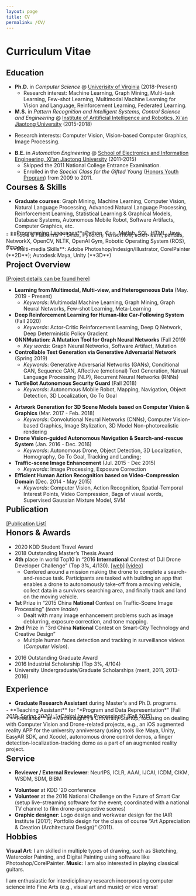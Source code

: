 ```yaml
---
layout: page
title: CV
permalink: /CV/
---
```




# Curriculum Vitae



## **Education**
- **Ph.D.** in *Computer Science* @ [Univerisity of Virginia](https://engineering.virginia.edu/departments/computer-science) (2018-Present) 
  <!-- - Advisor: [Aidong Zhang](https://scholar.google.com/citations?hl=en&user=O8XxkE4AAAAJ) -->
  - Research interest: Machine Learning, Graph Mining, Multi-task Learning, Few-shot Learning, Multimodal Machine Learning for Vision and Language, Reinforcement Learning, Federated Learning.
- **M.S.** in *Pattern Recognition and Intelligent Systems, Control Science and Engineering* @ [Institute of Aritificial Intelligence and Robotics, Xi'an Jiaotong University](http://www.aiar.xjtu.edu.cn/) (2015-2018)
<!-- Control Science and Engineering:  -->
  - Research interests: Computer Vision, Vision-based Computer Graphics, Image Processing. 
  <!-- - Thesis: Illumination-guided and Semantic-reasonable Neural Style Transfer and 3D Non-photorealistic Rendering (Advisor: [Xuguang Lan](https://dblp.org/pid/86/6892.html) and [Nanning Zheng](https://scholar.google.com/citations?user=iqMe3p8AAAAJ&hl=de)) -->
- **B.E.** in *Automation Engineering* @ [School of Electronics and Information Engineering, Xi'an Jiaotong University](http://eie.xjtu.edu.cn/en/info/1002/1004.htm) (2011-2015)
  - Skipped the 2011 National College Entrance Examination.
  - Enrolled in the *Special Class for the Gifted Young* ([Honors Youth Program](https://jia-yi-chen.github.io/images/HYP.pdf)) from 2009 to 2011. 

 <div class="masthead" style="margin-top: -25px;margin-bottom: -15;"> </div>

<!-- ## **Research Interest** -->

<!-- <p style="padding-left: 35px;">I am broadly interested in Machine Learing, Graph Mining and Multimodal Data Mining. In particular, I am currectly working on interdiciplinary studies in Multi-task Learning, Few-shot Learning, Computer Vision, Natrual Language Processing, Reinforcement Learning and Federated Learning.</p> -->

 <!-- <div class="masthead" style="margin-top: -25px;margin-bottom: -15;"> </div> -->

<a name="skills"></a>
## **Courses & Skills**



- **Graduate courses**: Graph Mining, Machine Learning,  Computer Vision, Natural Language Processing,  Advanced Natural Language Processing, Reinforcement Learning, Statistical Learning & Graphical Models, Database Systems, Autonomous Mobile Robot, Software Artifacts, Computer Graphics,  etc.
<div style="margin-top: -12px;margin-bottom: -12px;"> </div>
- **Programming Languages**: Python, C++, Matlab, SQL, HTML, Java
<div style="margin-top: -12px;margin-bottom: -12px;"> </div>
- **Tools & Platforms**: Linux, PyTorch, Tensorflow, scikit-learn, pandas, NetworkX, OpenCV, NLTK, OpenAI Gym, Robotic Operating System (ROS), ffmpeg 
<div style="margin-top: -12px;margin-bottom: -12px;"> </div>
- **Multi-media Skills**:   Adobe Photoshop/Indesign/Illustrator, CorelPainter (**2D**); Autodesk Maya, Unity (**3D**)






<div class="masthead" style="margin-top: -25px;margin-bottom: -15;"> </div>







<a name="proj"></a>
## **Project Overview** 
<!-- [[Github]](https://github.com/jia-yi-chen) -->
<!-- <p style="padding-left: 35px;">  <a href="https://github.com/jia-yi-chen">[Github]</a></p> -->

[[Project details can be found here]](/about)

<!-- \**Project details can be found [here](/about)*. -->
<!-- <p style="padding-left: 35px;"> For more details, please click <a href="{{ site.baseurl }}/about/#proj">here</a>.</p> -->

<!-- <p style="padding-left: 35px;"> <b>Since 2018</b>:</p> -->
<!-- #### **Since 2018**: -->
- **Learning from Multimodal, Multi-view, and Heterogeneous Data** (May. 2019 - Present)
  - *Keywords*: Multimodal Machine Learning, Graph Mining, Graph Neural Networks, Few-shot Learning, Meta-Learning
  <!-- - *Tools*: Python, PyTorch -->
- **Deep Reinforcement Learning for Human-like Car-Following System** (Fall 2020)
  - *Keywords*: Actor-Critic Reinforcement Learning, Deep Q Network, Deep Deterministic Policy Gradient
  <!-- - *Tools*: Python, PyTorch -->
- **GNNMutation: A Mutation Tool for Graph Neural Networks** (Fall 2019)
  - *Key words*: Graph Neural Networks, Software Artifact, Mutation
  <!-- - *Tools*: Python, PyTorch -->
- **Controllable Text Generation via Generative Adversarial Network** (Spring 2019)
  - *Keywords*: Generative Adversarial Networks (GANs), Conditional GAN, Sequence GAN, Affective (emotional) Text Generation, Natrual Language Processing (NLP), Recurrent Neural Networks (RNNs)
  <!-- - *Tools*: Python, PyTorch -->
- **TurtleBot Autonomous Security Guard** (Fall 2018)
  - *Keywords*: Autonomous Mobile Robot, Mapping, Navigation, Object Detection, 3D Localization, Go To Goal
  <!-- - *Tools*: Robotic Operating System (ROS), C++, Python, Linux -->
<!-- #### **Before 2018**: -->
- **Artwork Generation for 3D Scene Models based on Computer Vision & Graphics**  (Mar. 2017 - Feb. 2018)
  - *Keywords*: Convolutional Neural Networks (CNNs), Computer Vision-based Graphics, Image Stylization, 3D Model Non-photorealistic rendering
  <!-- - *Tools*: Photoshop, Maya, Python, Matlab -->
- **Drone Vision-guided Autonomous Navigation & Search-and-rescue System** (Jan. 2016 - Dec. 2016)
  - *Keywords*: Autonomous Drone, Object Detection, 3D Localization, Homography, Go To Goal, Tracking and Landing; 
  <!-- - *Tools*: Robotic Operating System (ROS), C++,  Python, Linux -->
- **Traffic-scene Image Enhancement** (Jul. 2015 - Dec 2015)
  - *Keywords*: Image Processing, Exposure Correction
- **Efficient Human Action Recognition based on Video-Compression Domain** (Dec. 2014 - May 2015)
  - *Keywords*: Computer Vision, Action Recognition, Spatial-Temporal Interest Points, Video Compression, Bags of visual words, Supervised Gaussian Mixture Model, SVM

<!-- [[Project details can be found here]](/about) -->



<div class="masthead" style="margin-top: -25px;margin-bottom: -15;"> </div>
<a name="pub"></a>

##  **Publication**

[[Publication List]](/publication/#pub)



<div class="masthead" style="margin-top: -25px;margin-bottom: -15;"> </div>





<a name="award"></a>
## **Honors & Awards**

<!-- <h4 style="margin-bottom: -15px; margin-left: 15px;"> Contest: </h4> -->
- 2020 KDD Student Travel Award
- 2018 Outstanding Master’s Thesis Award
- **4th** place in world Top10 in “2016 **International** Contest of DJI Drone Developer Challenge” (Top 3%, 4/130).  [\[web\]](https://dl.djicdn.com/downloads/dev/DevChallenge2016/2016%20DJI%20Developer%20Challenge%20Official%20Rules_v1.0.pdf) [\[video\]](https://www.youtube.com/watch?v=DIRkzH3cTAM) 
  <!-- <ul style=""> <li style="font-size:17.5px; color: $gray;">Centered around a mission making the drone to complete a search-and-rescue task. Participants are tasked with building an app that enables a drone to autonomously take-off from a moving vehicle, collect data in a survivors searching area, and finally track and land on the moving vehicle.  </li></ul> -->
  - Centered around a mission making the drone to complete a search-and-rescue task. Participants are tasked with building an app that enables a drone to autonomously take-off from a moving vehicle, collect data in a survivors searching area, and finally track and land on the moving vehicle.
- **1st** Prize in “2015 China **National** Contest on Traffic-Scene Image Processing” (*team leader*)
  - Dealt with many image enhancement problems such as image deblurring, exposure correction, and tone mapping. 
- **2nd** Prize in "3rd China **National** Contest on Smart-City Technology and Creative Design” 
  - Multiple human faces detection and tracking in surveillance videos (*Computer Vision*).
<!-- <h4 style="margin: -15px 0 -15px; margin-left: 15px;"> Academic: </h4> -->
- 2016 Outstanding Graduate Award
- 2016 Industrial Scholarship  (Top 3%, 4/104)
- University Undergraduate/Graduate Scholarships (merit, 2011, 2013-2016) 


<div class="masthead" style="margin-top: -15px;margin-bottom: -15;"> </div>







## **Experience**

- **Graduate Research Assistant** during Master's and Ph.D. programs.
<div style="margin-top: -12px;margin-bottom: -12px;"> </div>
- **Teaching Assistant** for "*Program and Data Representation*" (Fall 2019, Spring 2020); "*Digital Image Processing*" (Fall 2015).
<div style="margin-top: -12px;margin-bottom: -12px;"> </div>
- **Freelance** at *MachInsight*, a University Startup, focusing on dealing with Computer Vision and Drone-related projects, e.g., an iOS augmented reality APP for the university anniversary (using tools like Maya, Unity, EasyAR SDK, and Xcode), autonomous drone control demos, a finger detection-localization-tracking demo as a part of an augmented reality project.


<div class="masthead" style="margin-top: -25px;margin-bottom: -15;"> </div>



## **Service**

- **Reviewer / External Reviewer**: NeurIPS, ICLR, AAAI, IJCAI, ICDM, CIKM, WSDM, SDM, BIBM
<!-- - **Volunteership**: -->
- **Volunteer** at KDD '20 conference
- **Volunteer** at the 2016 National Challenge on the Future of Smart Car (setup live-streaming software for the event; coordinated with a national TV channel to film drone-perspective scenes)
- **Graphic designer**: Logo design and workwear design for the IAIR Institute (2017); Portfolio design for the class of course “Art Appreciation & Creation (Architectural Design)” (2011).

<div class="masthead" style="margin-top: -25px;margin-bottom: -15;"> </div>

## **Hobbies**
<!-- - **Hobbies**:  -->
<!-- **Visual Art**:  -->
**Visual Art**: I am skilled in multiple types of drawing, such as Sketching, Watercolor Painting, and Digital Painting using software like Photoshop/CorelPainter. **Music**: I am also interested in playing classical guitars.

I am enthusiastic for interdiciplinary research incorporating computer science into Fine Arts (e.g., visual art and music) or vice versa!
<!-- **Music**:  -->


<!-- I am proficiency in drawing art, including sketching, watercolor painting, and digital painting, using Photoshop/CorelPainter. I usually I like playing classical guitar. -->

<!-- See my [blogs]() -->
<!-- My [artworks]() -->




